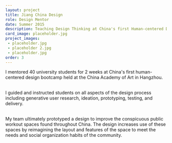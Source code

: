 ```yaml
---
layout: project
title: Jiang China Design
role: Design Mentor
date: Summer 2015
description: Teaching Design Thinking at China's first Human-centered Design bootcamp.
card_image: placeholder.jpg
project_images: 
 - placeholder.jpg
 - placeholder 2.jpg
 - placeholder.jpg
order: 3
---
```



I mentored 40 university students for 2 weeks at China's first human-centered design bootcamp held at the China Academy of Art in Hangzhou. <br><br>

I guided and instructed students on all aspects of the design process including generative user research, ideation, prototyping, testing, and delivery.<br><br>

My team ultimately prototyped a design to improve the conspicuous public workout spaces found throughout China. The design increases use of these spaces by reimagining the layout and features of the space to meet the needs and social organization habits of the community. 


